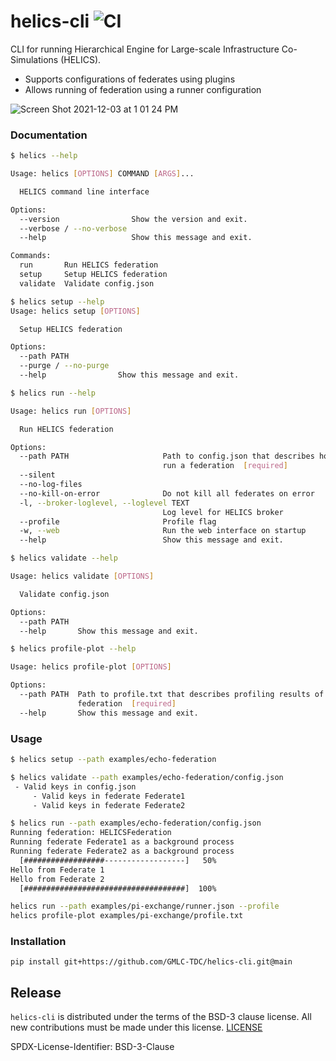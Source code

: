 # helics-cli ![CI](https://github.com/GMLC-TDC/helics-cli/workflows/CI/badge.svg)

CLI for running Hierarchical Engine for Large-scale Infrastructure Co-Simulations (HELICS).

- Supports configurations of federates using plugins
- Allows running of federation using a runner configuration

![Screen Shot 2021-12-03 at 1 01 24 PM](https://user-images.githubusercontent.com/1813121/144665647-c95e653b-dbc6-410d-b653-2c7510294a76.png)


### Documentation

```bash
$ helics --help

Usage: helics [OPTIONS] COMMAND [ARGS]...

  HELICS command line interface

Options:
  --version                Show the version and exit.
  --verbose / --no-verbose
  --help                   Show this message and exit.

Commands:
  run       Run HELICS federation
  setup     Setup HELICS federation
  validate  Validate config.json

```

```bash
$ helics setup --help
Usage: helics setup [OPTIONS]

  Setup HELICS federation

Options:
  --path PATH
  --purge / --no-purge
  --help                Show this message and exit.
```

```bash
$ helics run --help

Usage: helics run [OPTIONS]

  Run HELICS federation

Options:
  --path PATH                     Path to config.json that describes how to
                                  run a federation  [required]
  --silent
  --no-log-files
  --no-kill-on-error              Do not kill all federates on error
  -l, --broker-loglevel, --loglevel TEXT
                                  Log level for HELICS broker
  --profile                       Profile flag
  -w, --web                       Run the web interface on startup
  --help                          Show this message and exit.
```

```bash
$ helics validate --help

Usage: helics validate [OPTIONS]

  Validate config.json

Options:
  --path PATH
  --help       Show this message and exit.
```

```bash
$ helics profile-plot --help

Usage: helics profile-plot [OPTIONS]

Options:
  --path PATH  Path to profile.txt that describes profiling results of a
               federation  [required]
  --help       Show this message and exit.
```

### Usage

```bash
$ helics setup --path examples/echo-federation

$ helics validate --path examples/echo-federation/config.json
 - Valid keys in config.json
     - Valid keys in federate Federate1
     - Valid keys in federate Federate2

$ helics run --path examples/echo-federation/config.json
Running federation: HELICSFederation
Running federate Federate1 as a background process
Running federate Federate2 as a background process
  [##################------------------]   50%
Hello from Federate 1
Hello from Federate 2
  [####################################]  100%

```

```bash
helics run --path examples/pi-exchange/runner.json --profile
helics profile-plot examples/pi-exchange/profile.txt
```

### Installation

```
pip install git+https://github.com/GMLC-TDC/helics-cli.git@main
```

## Release

`helics-cli` is distributed under the terms of the BSD-3 clause license. All new
contributions must be made under this license. [LICENSE](LICENSE)

SPDX-License-Identifier: BSD-3-Clause
